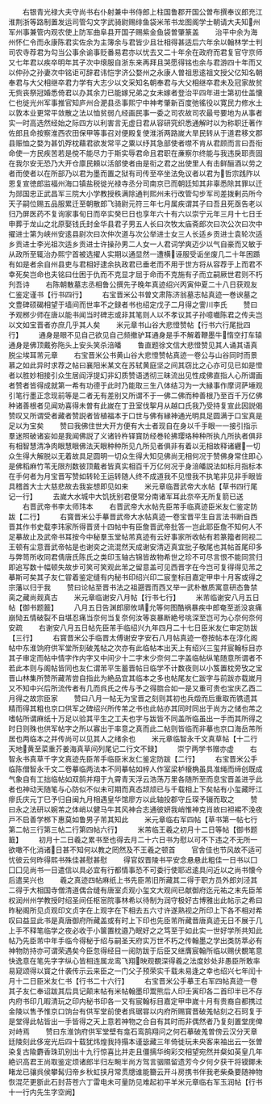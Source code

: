 <!-- { "loadSidebar": true } -->















　　右银青光禄大夫守尚书右仆射兼中书侍郎上柱国鲁郡开国公曽布撰奉议郎充江淮荆浙等路制置发运司管勾文字武骑尉赐绯鱼袋米芾书龙图阁学士朝请大夫知州军州事兼管内观农使上防军曲阜县开国子赐紫金鱼袋曽肇篆盖
　　治平中余为海州怀仁令而永康陈君实佐余为主簿余与君皆少且壮相得甚适后六年余以翰林学士判司农寺荐君为勾当公事余谕事贬番易君亦以忧去又二十年余在政府而君复官守京师又七年君以疾卒明年其子次中缞服自浙东来再拜且哭愿得铭也余与君游四十年而又以仲孙之孙妻次中铭讵可辞君讳恺字济公婺州之永康人曽祖思逺祖文授父亿知名朝奉君与大父相继卒君力学有大志少以文采知名朝奉君与大父相继卒君未及冠家故贫无赀丧祭冠婚悉倚君以办其余力已能嫁兄弟之女未嫁者登治平四年进士第初仕盖懐仁也徙光州军事推官知庐州合淝县丞事熙宁中神考肇新百度弛徭役以寛民力修水土以敦本业更常平敛散之法以恤贫弱凢经画民事一委之司农故司农最号要地为从事者实一时高选然经始之际四方以利害言无虚日君从容研究织悉通解时以为称职迁著作佐郎且命按察淮西农田保甲等事召对便殿复使淮浙两路嵗大旱民转从于道君移文郡县赈恤之婺为甚饥殍枕藉君欲发常平之粟以纾其急部使者噤不肯从君顾而言曰吾衔命使一方民疾苦若是傥不能尽力于斯实辱君命且君职在亷察尔终能与我违戾耶责固在我尔安无恐乃大开仓廪民頼以活部使者由是衔之君之出使里人有击鲜酾酒以劳之者而使者以在所部乃以君为墨而置之狱有司传至卒坐法免议者以君为哲宗践阼以恩复宣徳郎监福州海口镇盐税徙光禄寺丞分司南京已而朝廷知其非辜悉除其罪以迁为郧国忠正武昌军三院大小学教授秩满除通判熙州未行改管勾步军司差拨剰员所今天子嗣位赐五品服累迁至朝散郎飞骑尉元符三年七月属疾谓其子曰吾且死亟告老以归乃屏医药不复询家事旬日而卒实癸巳日也享年六十有六以崇宁元年三月十七日壬申葬于龙山之北原娶钱氏封金华县君子男五人长曰次牧太庙斋郎次曰次公次曰次中擢进士第为峡州安逺县尉次曰次仲次道与次公举进士女三人长适乡贡进士袁轮次适乡贡进士李光祖次适乡贡进士许操孙男二人女一人君词学爽迈少以气自豪而又敏于从政所至辄治办熙宁首被选擢人实期以通显然一遭横诬服受诟坐废几二十年困踬有如是者余自州县吏与君相好逮余执政君已垂老而不用于世方将从容荐于上而君不幸死矣岂命也夫铭曰仕困于仇而不克显才屈于命而不克施有子而立嗣厥世君则不朽刋吾诗
　　右陈朝散墓志丞相鲁公撰先子晚年真迹绍兴丙寅仲夏二十八日获观友仁鉴定谨书【行书四行】
　　右宝晋米公书曽文肃陈济翁墓志帖真迹一巻谀墓之文豊碑硕碣相望于墙间而世率不之録者书也绍定戊子二月得之霅川李氏
　　赞曰予观桞少师在唐以能书闻当时碑志或非其笔则人以不孝议其子孙噫嚱陈君之传夫岂以文如宝晋者亦庶几乎其人矣
　　米元章书山谷大悲憕赞帖【行书六行尾批四行】
　　通身是眼不见自己欲见自己频撤驴耳通身是手不解着鞭墨牛惰空打车辕通身是佛顶戴弥陁头上安头笑杀涪皤
　　鲁直题徐文信大悲憕赞见其人诵其语真脱尘埃耳芾元章
　　右宝晋米公书黄山谷大悲憕赞帖真迹一卷公与山谷同时而景慕之如此异时求荐之帖曰襄阳米某文在苏轼黄庭坚之间其窃比之心亦可见已如是憕者以胜妙相接引众生居阎浮提幻非幻质赞语透彻三昧流出见性成佛直指人心所谓画者赞者皆得成就第一希有功德于此时乃能取三生八体结习为一大縁事作摩诃萨埵观引笔行墨正念现前等是二者无有差别又所谓不于一佛二佛而种善根乃至百千万亿佛种诸善根者见闻劝喜得未曽有此嵗在丁丑室伐挐月从越口氏我乃受持复宣此因説偈赞叹又所谓受者藏者赞説者皆植福本于口世与佛有縁神通光明具足圆满于口宝真是足以为宝矣
　　赞曰我佛住世大开方便有大士者现自在身以千手眼一一接引指示羣迷照破诸妄如是我闻佛説了义诸铃杵铎寳防经巻轮拂璎珞种种所执凢所执者俱非有相智慧清净肉眼慧眼佛法天眼种种所见凢所见者俱非有着以无相故释诸纒一切众生得大解脱以无着故具足圆明一切众生得大知见佛尚无相何况于赞佛身常住即心是佛稻麻竹苇无限剂数彼顶戴者皆真实相百千万亿何况于身涪皤説法如标月指标本在手何者为月宝晋写赞如转轮王运转随人终不成道我不见憕我不执笔非见非手眼皆具稽首大士大慈悲故去我妄想即见如来
　　米元章临晋武帝大水帖【草书四行尾记一行】
　　去嵗大水城中大饥抚别君便常分南诸军耳此奈卒无所复箭已送
　　右晋武帝书李太师玮本
　　右晋武帝大水帖先臣芾手临真迹臣米友仁鉴定防跋【二行】
　　右寳晋米公手摹晋武帝大水帖真迹一卷宝晋平生自言法书断自西晋其作书史载李玮家所得晋贤十四帖中有臣詹晋武帝批答一岂此耶臣詹不知何人不足摹故止及武帝书耳按今中秘羣玉堂帖芾真迹有云好事家所收帖有若篆籀者囘视二王顿有尘意晋武帝帖是也谢奕之流混然天成谢安清迈真宜批子敬尾也其帖首尾印多与弊笥所收同君倩唐氏陈氏之类印玉轴古锦皆故物希世之珍不可尽言恨不能同赏归即追写数十幅顿失故步可笑可笑观此芾之留意盖可见西晋字在今岂可复得得见芾之摹斯可矣其子友仁甞着鉴定缝有内秘书印绍兴印二宸奎标目嘉定甲申十月客或得之宗藩以归于我
　　赞曰论帖至晋书法之祖遡晋而西又举一武朴散质寓意研态鲁禁脔之藏尚觌真古
　　米元章临谢安八月帖【行书七行】
　　米芾临谢安八月五日帖【御书题籖】
　　八月五日告渊郎廓攸靖允等何图酷祸暴疾中郎奄至逝没哀痛崩恸五情破裂不自堪忍痛当奈何当复奈何汝等哀暴断絶号咷深至岂可为心奈何奈何安疏
　　右谢安八月五日帖先臣芾手临绍兴九年四月二十七日臣米友仁审定防跋【三行】
　　右寳晋米公手临晋太傅谢安字安石八月帖真迹一卷按帖本在淳化阁帖中东淮饷府供军堂所刻破羗帖之次亦有此临帖本出天上有绍兴三玺幷宸翰标目亦其子审定而帖中情字作内字又中间少十二字末少奈何二字盖临帖纵笔随意所谓者不若此本则与阁帖皆同也友仁谓芾平生蓄晋帖日临学不计数夜则以小笈置枕旁攷之宝晋山林集所赞所藏芾尝自指此为絶品宜其临本之多也帖尾友仁跋字与前跋亦载嵗月又不知中兴后所流传者有几而呉氏之传与予之得脗合如一是又重可贵也宝庆乙酉二月得之故宗臣家
　　赞曰八月一帖无为宝晋之刻则其初也兵燬而后重取而镌遗其精而得其粗也京口供军之碑绍兴所传芾之书也此帖亦其同时同出于尚方之储也芾之嗜帖所谓麻纸十万足以验其平生之工夫也字与跋皆不同盖所临虽出一手而其所得之时日则殊也供军帖字之所以寡出于率意之真而此二帖则皆临而非摹也京口海岳芾所居也两临本之并传尚可以见其人之绪余也
　　米元章临智永千文真草帖【十二行天地黄至菜重芥姜海真草间列尾记二行文不録】
　　崇宁两学书赠亦虚
　　右智永书真草千字文真迹先臣芾手临臣米友仁鉴定防跋【二行】
　　右宝晋米公手临陈僧智永千文二卷摹临两法本不同摹帖如梓人作室梁栌榱桷虽具准绳而缔创既成气象自有工拙临帖如双鹄并翔于九霄青天浮云浩荡万里各随所至而息宝晋盖进乎此者也神动天随笔与心防似不似未可期而真态颉颃已与千载相上下矣帖有小玺藏旴江瘳氏庆元丁巳予归自闽九月相遇皇华馆廖方以此轴投郡守丘琛予辍而取之
　　赞曰永之法研以婉芾之体峭以健马牛其风神合志通彼妍我峭惟神克肖故曰袒裼不浼夜戸不启善学桞下惠莫如鲁男子芾其知此
　　米元章临右军四帖【草书第一帖七行第二帖三行第三帖二行第四帖六行】
　　米芾临王羲之初月十二日等帖【御书题籖】
　　初月十二日羲之累书至也得去月二十六日书为慰以可不下违之不无所一欲噉不化消诸日甚不知何以教之罔然及不王羲之顿首
　　官舎佳也节风故不适可忧彼云何昨得熙书殊佳甚慰甚慰
　　得官奴晋陵书平安念悬悬此粗佳一日书以囗囗囗见尚书一日遣信以具必宜有行都情事恐不可委行使耶迟逺具问近以之尚书懐今后遣吴兴也
　　羲之真迹四帖麻纸上书先臣芾旧所藏其二得于职方员外郎刘泾其二得于大相国寺僧清道偶合缝有唐室贞观小玺文大观间已献御府迄元祐之末先臣芾权润州州学教授时绍圣间任枢宻院事林希以待制为润守极好古博雅出此帖示之希曰昨秘阁所见贞观印文贞字在上观字在下相去五六寸许遂熟视之所印上下各不相对希叹曰益显此书是真唐御府所藏盖或有时上下印也先臣芾所藏晋唐真迹无日不展于几上手不释笔临学之夜必收于小箧置枕邉乃眠好之之笃至于如此实一世好学所共知此帖乃先臣芾中年手临今得秘于绍与嗣圣天府实万世不朽之传翰墨之学出类防萃必有神物防持亦可谓荣遇矣今臣忽得经目一阅防跋于后臣又继膺宸翰所临以赐伏覩笔意快逸意在笔先字字纵心皆相连属龙鸾飞翔映观覩深得羲之法度妙处非愚臣所敢率易窥颂得以寳之什袭传示云来臣之一门父子预荣实千载未易逢之幸也绍兴七年闰十月十二日臣米友仁书【行书二十六行】
　　右宝晋米公手摹王右军四帖真迹一卷其子友仁奉诏跋其后具记颠末帖有米帖翰墨印鬻熊后人印壬寅印各二首印半已不存内府书印几暇清玩之印内秘书印各一又有宸翰标目嘉定甲申嵗十月有贵裔自都携过金陵以售予惟京口饷台有供军堂前使者呉琚甞以内府所赐寳晋破羗帖刻之石珂复于是堂得此帖皆出一手皆得之天上意若神物之合自有其时而非偶然者乃复刻置堂庑俾对峙焉
　　赞曰东淮饷府供军堂壁有龛石鸾鹄翔问之何石摹破羗曽傍云汉分天章廷陵刻此侈宠光后四十载犹炜煌我持搨本谨毖藏三年倚徙玩未央客来袖出云一张曽染复古隃麝香珠玑别出十九行惊喜比并走且僵摛华绚彩交相望宛然并粲如英皇几年絶识高君王尚取鉴定烦诸郎半归左畹半尚方驾言骃隰留遗芳今夕何夕获干将镆鎁未睹龙已骧呉侯攀髯归帝乡秋虹挟月常贯牕谁能籋云开斗房携书伴我老柴桑要随神物恢混茫更斵此石封苔苍六丁雷电未可量防见难起初平羊米元章临右军玉润帖【行书十一行内先生字空阙】
